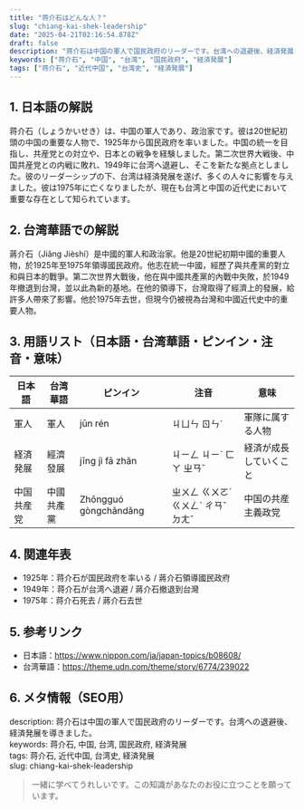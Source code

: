 ```yaml
---
title: "蒋介石はどんな人？"
slug: "chiang-kai-shek-leadership"
date: "2025-04-21T02:16:54.878Z"
draft: false
description: "蒋介石は中国の軍人で国民政府のリーダーです。台湾への退避後、経済発展を導きました。"
keywords: ["蒋介石", "中国", "台湾", "国民政府", "経済発展"]
tags: ["蒋介石", "近代中国", "台湾史", "経済発展"]
---
```


## 1. 日本語の解説  
蒋介石（しょうかいせき）は、中国の軍人であり、政治家です。彼は20世紀初頭の中国の重要な人物で、1925年から国民政府を率いました。中国の統一を目指し、共産党との対立や、日本との戦争を経験しました。第二次世界大戦後、中国共産党との内戦に敗れ、1949年に台湾へ退避し、そこを新たな拠点としました。彼のリーダーシップの下、台湾は経済発展を遂げ、多くの人々に影響を与えました。彼は1975年に亡くなりましたが、現在も台湾と中国の近代史において重要な存在として知られています。

## 2. 台湾華語での解説  
蔣介石（Jiǎng Jièshí）是中國的軍人和政治家。他是20世紀初期中國的重要人物，於1925年至1975年領導國民政府。他志在統一中國，經歷了與共產黨的對立和與日本的戰爭。第二次世界大戰後，他在與中國共產黨的內戰中失敗，於1949年撤退到台灣，並以此為新的基地。在他的領導下，台灣取得了經濟上的發展，給許多人帶來了影響。他於1975年去世，但現今仍被視為台灣和中國近代史中的重要人物。

## 3. 用語リスト（日本語・台湾華語・ピンイン・注音・意味）  

| 日本語     | 台湾華語      | ピンイン     | 注音    | 意味                      |
|------------|---------------|--------------|---------|---------------------------|
| 軍人       | 軍人          | jūn rén      | ㄐㄩㄣ ㄖㄣˊ | 軍隊に属する人物           |
| 経済発展   | 經濟發展      | jīng jì fā zhǎn | ㄐㄧㄥ ㄐㄧˋ ㄈㄚ ㄓㄢˇ | 経済が成長していくこと     |
| 中国共産党 | 中國共產黨    | Zhōngguó gòngchǎndǎng | ㄓㄨㄥ ㄍㄨㄛˊ ㄍㄨㄥˋ ㄔㄢˇ ㄉㄤˇ | 中国の共産主義政党         |

## 4. 関連年表  

- 1925年：蒋介石が国民政府を率いる / 蔣介石領導國民政府
- 1949年：蒋介石が台湾へ退避 / 蔣介石撤退到台灣
- 1975年：蒋介石死去 / 蔣介石去世

## 5. 参考リンク  

- 日本語：https://www.nippon.com/ja/japan-topics/b08608/
- 台湾華語：https://theme.udn.com/theme/story/6774/239022

## 6. メタ情報（SEO用）  
description: 蒋介石は中国の軍人で国民政府のリーダーです。台湾への退避後、経済発展を導きました。  
keywords: 蒋介石, 中国, 台湾, 国民政府, 経済発展  
tags: 蒋介石, 近代中国, 台湾史, 経済発展  
slug: chiang-kai-shek-leadership

> 一緒に学べてうれしいです。この知識があなたのお役に立つことを願っています。